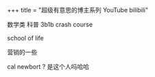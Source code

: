 +++
title = "超级有意思的博主系列 YouTube bilibili"

数学类
科普
3b1b
crash course 

school of life 

营销的一些

cal newbort ? 是这个人吗哈哈

